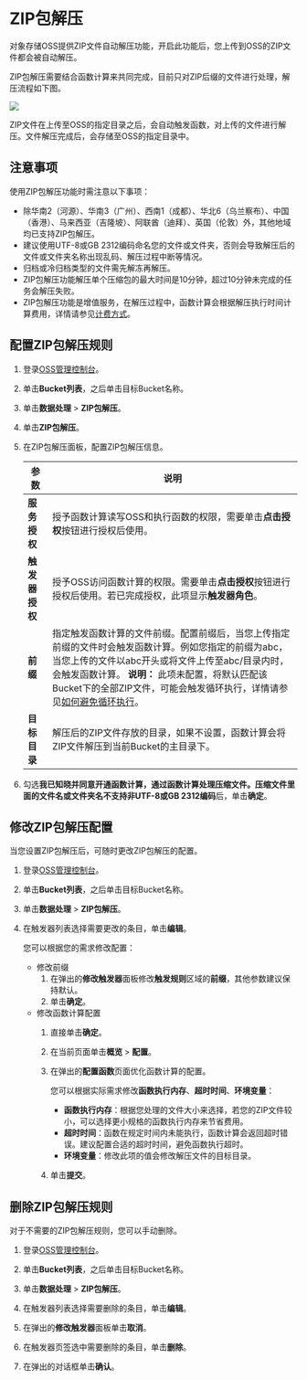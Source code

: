 # ZIP包解压

对象存储OSS提供ZIP文件自动解压功能，开启此功能后，您上传到OSS的ZIP文件都会被自动解压。

ZIP包解压需要结合函数计算来共同完成，目前只对ZIP后缀的文件进行处理，解压流程如下图。

![](https://static-aliyun-doc.oss-cn-hangzhou.aliyuncs.com/assets/img/zh-CN/7594459951/p38103.png)

ZIP文件在上传至OSS的指定目录之后，会自动触发函数，对上传的文件进行解压。文件解压完成后，会存储至OSS的指定目录中。

## 注意事项

使用ZIP包解压功能时需注意以下事项：

-   除华南2（河源）、华南3（广州）、西南1（成都）、华北6（乌兰察布）、中国（香港）、马来西亚（吉隆坡）、阿联酋（迪拜）、英国（伦敦）外，其他地域均已支持ZIP包解压。
-   建议使用UTF-8或GB 2312编码命名您的文件或文件夹，否则会导致解压后的文件或文件夹名称出现乱码、解压过程中断等情况。
-   归档或冷归档类型的文件需先解冻再解压。
-   ZIP包解压功能解压单个压缩包的最大时间是10分钟，超过10分钟未完成的任务会解压失败。
-   ZIP包解压功能是增值服务，在解压过程中，函数计算会根据解压执行时间计算费用，详情请参见[计费方式](https://www.alibabacloud.com/help/zh/doc-detail/54301.htm)。

## 配置ZIP包解压规则

1.  登录[OSS管理控制台](https://oss.console.aliyun.com/)。

2.  单击**Bucket列表**，之后单击目标Bucket名称。

3.  单击**数据处理** \> **ZIP包解压**。

4.  单击**ZIP包解压**。

5.  在ZIP包解压面板，配置ZIP包解压信息。

    |参数|说明|
    |--|--|
    |**服务授权**|授予函数计算读写OSS和执行函数的权限，需要单击**点击授权**按钮进行授权后使用。|
    |**触发器授权**|授予OSS访问函数计算的权限。需要单击**点击授权**按钮进行授权后使用。若已完成授权，此项显示**触发器角色**。|
    |**前缀**|指定触发函数计算的文件前缀。配置前缀后，当您上传指定前缀的文件时会触发函数计算。例如您指定的前缀为abc，当您上传的文件以abc开头或将文件上传至abc/目录内时，会触发函数计算。 **说明：** 此项未配置，将默认匹配该Bucket下的全部ZIP文件，可能会触发循环执行，详情请参见[如何避免循环执行](https://www.alibabacloud.com/help/zh/doc-detail/181819.htm)。 |
    |**目标目录**|解压后的ZIP文件存放的目录，如果不设置，函数计算会将ZIP文件解压到当前Bucket的主目录下。|

6.  勾选**我已知晓并同意开通函数计算，通过函数计算处理压缩文件。压缩文件里面的文件名或文件夹名不支持非UTF-8或GB 2312编码**后，单击**确定**。


## 修改ZIP包解压配置

当您设置ZIP包解压后，可随时更改ZIP包解压的配置。

1.  登录[OSS管理控制台](https://oss.console.aliyun.com/)。

2.  单击**Bucket列表**，之后单击目标Bucket名称。

3.  单击**数据处理** \> **ZIP包解压**。

4.  在触发器列表选择需要更改的条目，单击**编辑**。

    您可以根据您的需求修改配置：

    -   修改前缀
        1.  在弹出的**修改触发器**面板修改**触发规则**区域的**前缀**，其他参数建议保持默认。
        2.  单击**确定**。
    -   修改函数计算配置
        1.  直接单击**确定**。
        2.  在当前页面单击**概览** \> **配置**。
        3.  在弹出的**配置函数**页面优化函数计算的配置。

            您可以根据实际需求修改**函数执行内存**、**超时时间**、**环境变量**：

            -   **函数执行内存**：根据您处理的文件大小来选择，若您的ZIP文件较小，可以选择更小规格的函数执行内存来节省费用。
            -   **超时时间**：函数在规定时间内未能执行，函数计算会返回超时错误。建议配置合适的超时时间，避免函数执行超时。
            -   **环境变量**：修改此项的值会修改解压文件的目标目录。
        4.  单击**提交**。

## 删除ZIP包解压规则

对于不需要的ZIP包解压规则，您可以手动删除。

1.  登录[OSS管理控制台](https://oss.console.aliyun.com/)。

2.  单击**Bucket列表**，之后单击目标Bucket名称。

3.  单击**数据处理** \> **ZIP包解压**。

4.  在触发器列表选择需要删除的条目，单击**编辑**。

5.  在弹出的**修改触发器**面板单击**取消**。

6.  在触发器页签选中需要删除的条目，单击**删除**。

7.  在弹出的对话框单击**确认**。


